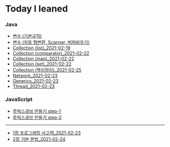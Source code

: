 # Today I leaned

### Java

- [변수 (기본규칙)](https://calvin9150.tistory.com/4)
- [변수 (자동 형변환, Scanner, 버퍼비우기)](https://calvin9150.tistory.com/5)
- [Collection (list)\_2021-02-19](<https://github.com/calvin9150/TIL/blob/main/JAVA/Collection(list)_20210219.md>)
- [Collection (comparator)\_2021-02-22](<https://github.com/calvin9150/TIL/blob/main/JAVA/Collection(comparator)_20210222.md>)
- [Collection (map)\_2021-02-22](<https://github.com/calvin9150/TIL/blob/main/JAVA/Collection(map)_20210222.md>)
- [Collection (set)\_2021-02-22](<https://github.com/calvin9150/TIL/blob/main/JAVA/Collection(set)_20210222.md>)
- [Collection (핵심정리)\_2021-02-25](https://calvin9150.tistory.com/30)
- [Network_2021-02-23](https://calvin9150.tistory.com/24?category=1179588)
- [Generics_2021-02-23](https://calvin9150.tistory.com/22?category=1179588)
- [Thread_2021-02-23](https://calvin9150.tistory.com/23?category=1179588)

### JavaScript

- [루빅스큐브 만들기 step-1](https://github.com/calvin9150/codeSquadTest/tree/step-1)
- [루빅스큐브 만들기 step-2](https://github.com/calvin9150/codeSquadTest/tree/step-2)

---

- [1장 프로그래밍 사고력\_2021-02-23](https://calvin9150.tistory.com/28)
- [2장 기본 문법\_2021-02-24](https://calvin9150.tistory.com/29)
